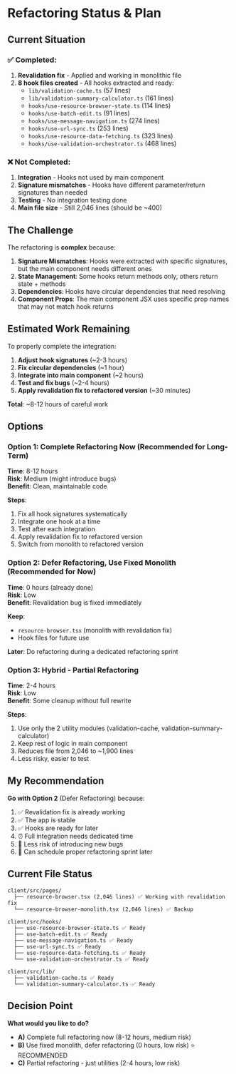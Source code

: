 # Refactoring Status & Plan

## Current Situation

### ✅ Completed:
1. **Revalidation fix** - Applied and working in monolithic file
2. **8 hook files created** - All hooks extracted and ready:
   - `lib/validation-cache.ts` (57 lines)
   - `lib/validation-summary-calculator.ts` (161 lines)
   - `hooks/use-resource-browser-state.ts` (114 lines)
   - `hooks/use-batch-edit.ts` (91 lines)
   - `hooks/use-message-navigation.ts` (274 lines)
   - `hooks/use-url-sync.ts` (253 lines)
   - `hooks/use-resource-data-fetching.ts` (323 lines)
   - `hooks/use-validation-orchestrator.ts` (468 lines)

### ❌ Not Completed:
1. **Integration** - Hooks not used by main component
2. **Signature mismatches** - Hooks have different parameter/return signatures than needed
3. **Testing** - No integration testing done
4. **Main file size** - Still 2,046 lines (should be ~400)

## The Challenge

The refactoring is **complex** because:

1. **Signature Mismatches**: Hooks were extracted with specific signatures, but the main component needs different ones
2. **State Management**: Some hooks return methods only, others return state + methods
3. **Dependencies**: Hooks have circular dependencies that need resolving
4. **Component Props**: The main component JSX uses specific prop names that may not match hook returns

## Estimated Work Remaining

To properly complete the integration:
1. **Adjust hook signatures** (~2-3 hours)
2. **Fix circular dependencies** (~1 hour)
3. **Integrate into main component** (~2 hours)
4. **Test and fix bugs** (~2-4 hours)
5. **Apply revalidation fix to refactored version** (~30 minutes)

**Total**: ~8-12 hours of careful work

## Options

### Option 1: Complete Refactoring Now (Recommended for Long-Term)
**Time**: 8-12 hours  
**Risk**: Medium (might introduce bugs)  
**Benefit**: Clean, maintainable code  

**Steps**:
1. Fix all hook signatures systematically
2. Integrate one hook at a time
3. Test after each integration
4. Apply revalidation fix to refactored version
5. Switch from monolith to refactored version

### Option 2: Defer Refactoring, Use Fixed Monolith (Recommended for Now)
**Time**: 0 hours (already done)  
**Risk**: Low  
**Benefit**: Revalidation bug is fixed immediately  

**Keep**:
- `resource-browser.tsx` (monolith with revalidation fix)
- Hook files for future use

**Later**: Do refactoring during a dedicated refactoring sprint

### Option 3: Hybrid - Partial Refactoring
**Time**: 2-4 hours  
**Risk**: Low  
**Benefit**: Some cleanup without full rewrite  

**Steps**:
1. Use only the 2 utility modules (validation-cache, validation-summary-calculator)
2. Keep rest of logic in main component
3. Reduces file from 2,046 to ~1,900 lines
4. Less risky, easier to test

## My Recommendation

**Go with Option 2** (Defer Refactoring) because:

1. ✅ Revalidation fix is already working
2. ✅ The app is stable
3. ✅ Hooks are ready for later
4. ⏰ Full integration needs dedicated time
5. 🐛 Less risk of introducing new bugs
6. 📅 Can schedule proper refactoring sprint later

## Current File Status

```
client/src/pages/
  ├── resource-browser.tsx (2,046 lines) ✅ Working with revalidation fix
  └── resource-browser-monolith.tsx (2,046 lines) ✅ Backup

client/src/hooks/
  ├── use-resource-browser-state.ts ✅ Ready
  ├── use-batch-edit.ts ✅ Ready
  ├── use-message-navigation.ts ✅ Ready
  ├── use-url-sync.ts ✅ Ready
  ├── use-resource-data-fetching.ts ✅ Ready
  └── use-validation-orchestrator.ts ✅ Ready

client/src/lib/
  ├── validation-cache.ts ✅ Ready
  └── validation-summary-calculator.ts ✅ Ready
```

## Decision Point

**What would you like to do?**

- **A)** Complete full refactoring now (8-12 hours, medium risk)
- **B)** Use fixed monolith, defer refactoring (0 hours, low risk) ⭐ RECOMMENDED
- **C)** Partial refactoring - just utilities (2-4 hours, low risk)



